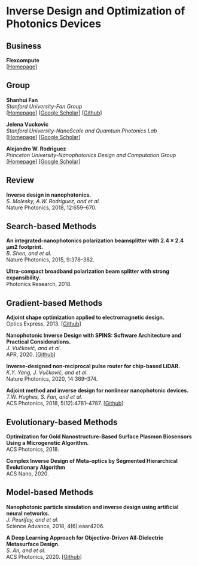 # Inverse Design and Optimization of Photonics Devices

## Business

**Flexcompute**<br>
[[Homepage](https://www.flexcompute.com/welcome.html)]

## Group

**Shanhui Fan**<br>
*Stanford University-Fan Group*<br>
[[Homepage](https://web.stanford.edu/group/fan/)]
[[Google Scholar](https://scholar.google.com/citations?user=BECu7wYAAAAJ&hl=en&oi=ao)]
[[Github](https://github.com/fancompute)]

**Jelena Vuckovic**<br>
*Stanford University-NanoScale and Quamtum Photonics Lab*<br>
[[Homepage](https://nqp.stanford.edu/current-members)]
[[Google Scholar](https://scholar.google.com/citations?user=-afJI14AAAAJ&hl=en&oi=ao)]

**Alejandro W. Rodriguez**<br>
*Princeton University-Nanophotonics Design and Computation Group*<br>
[[Homepage](http://faculty.ee.princeton.edu/arodriguez/)]
[[Google Scholar](https://scholar.google.com/citations?user=DpIGlW4AAAAJ&hl=en)]

## Review

**Inverse design in nanophotonics.**<br>
*S. Molesky, A.W. Rodriguez, and et al.*<br>
Nature Photonics, 2018, 12:659–670.

## Search-based Methods

**An integrated-nanophotonics polarization beamsplitter with 2.4 × 2.4 μm2 footprint.**<br>
*B. Shen, and et al.*<br>
Nature Photonics, 2015, 9:378–382.

**Ultra-compact broadband polarization beam splitter with strong expansibility.**<br>
Photonics Research, 2018.

## Gradient-based Methods

**Adjoint shape optimization applied to electromagnetic design.**<br>
Optics Express, 2013.
[[Github](https://github.com/chriskeraly/lumopt)]

**Nanophotonic Inverse Design with SPINS: Software Architecture and Practical Considerations.**<br>
*J. Vučković, and et al.*<br>
APR, 2020.
[[Github](https://github.com/stanfordnqp/spins-b)]

**Inverse-designed non-reciprocal pulse router for chip-based LiDAR.**<br>
*K.Y. Yang, J. Vučković, and et al.*<br>
Nature Photonics, 2020, 14:369–374.

**Adjoint method and inverse design for nonlinear nanophotonic devices.**<br>
*T.W. Hughes, S. Fan, and et al.*<br>
ACS Photonics, 2018, 5(12):4781–4787.
[[Github](https://github.com/fancompute/angler)]

## Evolutionary-based Methods

**Optimization for Gold Nanostructure-Based Surface Plasmon Biosensors Using a Microgenetic Algorithm.**<br>
ACS Photonics, 2018.

**Complex Inverse Design of Meta-optics by Segmented Hierarchical Evolutionary Algorithm**<br>
ACS Nano, 2020.

## Model-based Methods

**Nanophotonic particle simulation and inverse design using artificial neural networks.**<br>
*J. Peurifoy, and et al.*<br>
Science Advance, 2018, 4(6):eaar4206.

**A Deep Learning Approach for Objective-Driven All-Dielectric Metasurface Design.**<br>
*S. An, and et al.*<br>
ACS Photonics, 2020.
[[Github](https://github.com/SensongAn/Meta-atoms-data-sharing)]






